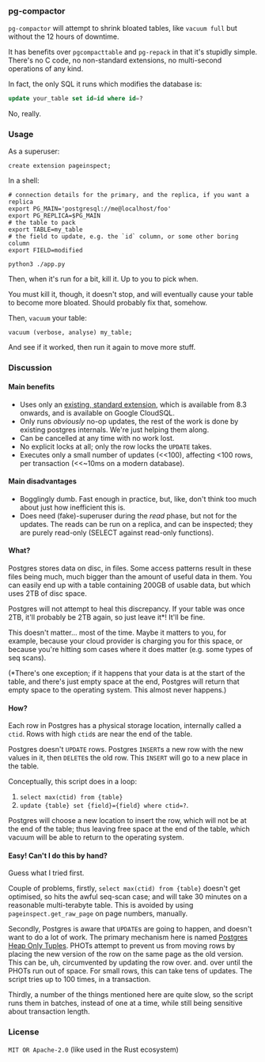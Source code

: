### pg-compactor

`pg-compactor` will attempt to shrink bloated tables, like
`vacuum full` but without the 12 hours of downtime.

It has benefits over `pgcompacttable` and `pg-repack` in that it's
stupidly simple. There's no C code, no non-standard extensions, no
multi-second operations of any kind.

In fact, the only SQL it runs which modifies the database is:

```sql
update your_table set id=id where id=?
```

No, really.


### Usage

As a superuser:
```postgresql
create extension pageinspect;
```

In a shell:
```shell
# connection details for the primary, and the replica, if you want a replica
export PG_MAIN='postgresql://me@localhost/foo'
export PG_REPLICA=$PG_MAIN
# the table to pack
export TABLE=my_table
# the field to update, e.g. the `id` column, or some other boring column
export FIELD=modified

python3 ./app.py
```

Then, when it's run for a bit, kill it. Up to you to pick when.

You must kill it, though, it doesn't stop, and will eventually cause
your table to become more bloated. Should probably fix that, somehow.

Then, `vacuum` your table:
```postgresql
vacuum (verbose, analyse) my_table;
```

And see if it worked, then run it again to move more stuff. 


### Discussion

#### Main benefits

 * Uses only an [existing, standard extension](https://www.postgresql.org/docs/9.0/pageinspect.html),
     which is available from 8.3 onwards, and is available on Google CloudSQL.
 * Only runs *obviously* no-op updates, the rest of the work is done by
     existing postgres internals. We're just helping them along.
 * Can be cancelled at any time with no work lost.
 * No explicit locks at all; only the row locks the `UPDATE` takes.
 * Executes only a small number of updates (<<100), affecting
     <100 rows, per transaction (<<~10ms on a modern database).


#### Main disadvantages

 * Bogglingly dumb. Fast enough in practice, but, like, don't think
    too much about just how inefficient this is.
 * Does need (fake)-superuser during the *read* phase, but not for
    the updates. The reads can be run on a replica, and can be inspected;
    they are purely read-only (SELECT against read-only functions).


#### What?

Postgres stores data on disc, in files. Some access patterns result
in these files being much, much bigger than the amount of useful data
in them. You can easily end up with a table containing 200GB of usable
data, but which uses 2TB of disc space.

Postgres will not attempt to heal this discrepancy. If your table was
once 2TB, it'll probably be 2TB again, so just leave it*! It'll be fine.

This doesn't matter... most of the time. Maybe it matters to you, for
example, because your cloud provider is charging you for this space,
or because you're hitting som cases where it does matter (e.g. some
types of seq scans).

(*There's one exception; if it happens that your data is at the start of
the table, and there's just empty space at the end, Postgres will return
that empty space to the operating system. This almost never happens.)


#### How?

Each row in Postgres has a physical storage location, internally called
a `ctid`. Rows with high `ctid`s are near the end of the table.

Postgres doesn't `UPDATE` rows. Postgres `INSERT`s a new row with the new
values in it, then `DELETE`s the old row. This `INSERT` will go to a
new place in the table.

Conceptually, this script does in a loop:

 1) `select max(ctid) from {table}`
 2) `update {table} set {field}={field} where ctid=?`.

Postgres will choose a new location to insert the row, which will not
be at the end of the table; thus leaving free space at the end of the
table, which vacuum will be able to return to the operating system.


#### Easy! Can't I do this by hand?

Guess what I tried first.

Couple of problems, firstly, `select max(ctid) from {table}` doesn't
get optimised, so hits the awful seq-scan case; and will take 30 minutes
on a reasonable multi-terabyte table. This is avoided by using
`pageinspect.get_raw_page` on page numbers, manually.

Secondly, Postgres is aware that `UPDATE`s are going to happen, and
doesn't want to do a lot of work. The primary mechanism here is named
[Postgres Heap Only Tuples](https://git.postgresql.org/gitweb/?p=postgresql.git;a=blob;f=src/backend/access/heap/README.HOT).
PHOTs attempt to prevent us from moving rows by placing the new version
of the row on the same page as the old version. This can be, uh, circumvented
by updating the row over. and. over until the PHOTs run out of space. For
small rows, this can take tens of updates. The script tries up to 100 times,
in a transaction.

Thirdly, a number of the things mentioned here are quite slow, so the script
runs them in batches, instead of one at a time, while still being sensitive
about transaction length.


### License

`MIT OR Apache-2.0` (like used in the Rust ecosystem)
